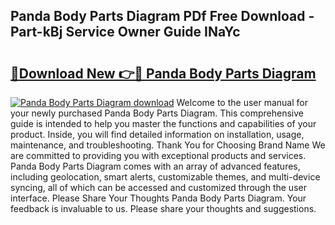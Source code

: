 ## Panda Body Parts Diagram PDf Free Download - Part-kBj Service Owner Guide INaYc

# <h2><a href="http://dfo7st.blite.top/?on=Panda+Body+Parts+Diagram">🔗Download New 👉🔴 Panda Body Parts Diagram</a></h2>

[![Panda Body Parts Diagram download](https://i.imgur.com/lujVjoI.png)](http://dfo7st.blite.top/?on=Panda+Body+Parts+Diagram)
Welcome to the user manual for your newly purchased Panda Body Parts Diagram. This comprehensive guide is intended to help you master the functions and capabilities of your product. Inside, you will find detailed information on installation, usage, maintenance, and troubleshooting. Thank You for Choosing Brand Name We are committed to providing you with exceptional products and services. Panda Body Parts Diagram comes with an array of advanced features, including geolocation, smart alerts, customizable themes, and multi-device syncing, all of which can be accessed and customized through the user interface. Please Share Your Thoughts Panda Body Parts Diagram. Your feedback is invaluable to us. Please share your thoughts and suggestions.
